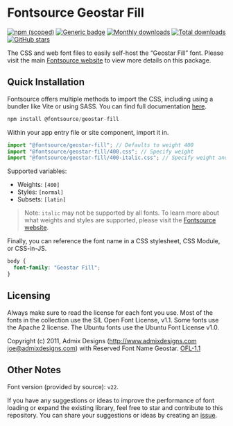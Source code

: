 # Fontsource Geostar Fill

[![npm (scoped)](https://img.shields.io/npm/v/@fontsource/geostar-fill?color=brightgreen)](https://www.npmjs.com/package/@fontsource/geostar-fill) [![Generic badge](https://img.shields.io/badge/fontsource-passing-brightgreen)](https://github.com/fontsource/fontsource) [![Monthly downloads](https://badgen.net/npm/dm/@fontsource/geostar-fill)](https://github.com/fontsource/fontsource) [![Total downloads](https://badgen.net/npm/dt/@fontsource/geostar-fill)](https://github.com/fontsource/fontsource) [![GitHub stars](https://img.shields.io/github/stars/fontsource/fontsource.svg?style=social&label=Star)](https://github.com/fontsource/fontsource/stargazers)

The CSS and web font files to easily self-host the “Geostar Fill” font. Please visit the main [Fontsource website](https://fontsource.org/fonts/geostar-fill) to view more details on this package.

## Quick Installation

Fontsource offers multiple methods to import the CSS, including using a bundler like Vite or using SASS. You can find full documentation [here](https://fontsource.org/docs/getting-started/introduction).

```javascript
npm install @fontsource/geostar-fill
```

Within your app entry file or site component, import it in.

```javascript
import "@fontsource/geostar-fill"; // Defaults to weight 400
import "@fontsource/geostar-fill/400.css"; // Specify weight
import "@fontsource/geostar-fill/400-italic.css"; // Specify weight and style
```

Supported variables:
- Weights: `[400]`
- Styles: `[normal]`
- Subsets: `[latin]`

> Note: `italic` may not be supported by all fonts. To learn more about what weights and styles are supported, please visit the [Fontsource website](https://fontsource.org/fonts/geostar-fill).

Finally, you can reference the font name in a CSS stylesheet, CSS Module, or CSS-in-JS.

```css
body {
  font-family: "Geostar Fill";
}
```

## Licensing
Always make sure to read the license for each font you use. Most of the fonts in the collection use the SIL Open Font License, v1.1. Some fonts use the Apache 2 license. The Ubuntu fonts use the Ubuntu Font License v1.0.

Copyright (c) 2011, Admix Designs (http://www.admixdesigns.com joe@admixdesigns.com) with Reserved Font Name Geostar.
[OFL-1.1](http://scripts.sil.org/OFL)

## Other Notes
Font version (provided by source): `v22`.

If you have any suggestions or ideas to improve the performance of font loading or expand the existing library, feel free to star and contribute to this repository. You can share your suggestions or ideas by creating an [issue](https://github.com/fontsource/fontsource/issues).